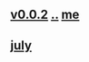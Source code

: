 ## [v0.0.2](https://github.com/littleflute/WHAT-IT-TAKES/edit/master/files/2018/readme.md) [..](..) [me]()
## [july](july)
